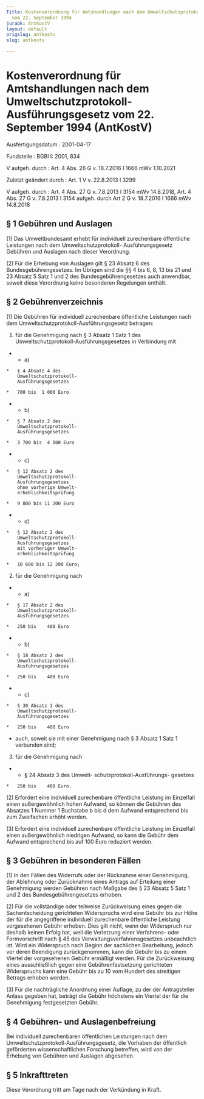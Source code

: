 ```yaml
---
Title: Kostenverordnung für Amtshandlungen nach dem Umweltschutzprotokoll-Ausführungsgesetz
  vom 22. September 1994
jurabk: AntKostV
layout: default
origslug: antkostv
slug: antkostv

---
```


# Kostenverordnung für Amtshandlungen nach dem Umweltschutzprotokoll-Ausführungsgesetz vom 22. September 1994 (AntKostV)

Ausfertigungsdatum
:   2001-04-17

Fundstelle
:   BGBl I: 2001, 834

V aufgeh. durch
:   Art. 4 Abs. 26 G v. 18.7.2016 I 1666 mWv 1.10.2021

Zuletzt geändert durch
:   Art. 1 V v. 22.8.2013 I 3299

V aufgeh. durch
:   Art. 4 Abs. 27 G v. 7.8.2013 I 3154 mWv 14.8.2018, Art. 4 Abs. 27 G v. 7.8.2013 I 3154 aufgeh. durch Art 2 G v. 18.7.2016 I 1666 mWv 14.8.2018



## § 1 Gebühren und Auslagen

(1) Das Umweltbundesamt erhebt für individuell zurechenbare
öffentliche Leistungen nach dem Umweltschutzprotokoll-
Ausführungsgesetz Gebühren und Auslagen nach dieser Verordnung.

(2) Für die Erhebung von Auslagen gilt § 23 Absatz 6 des
Bundesgebührengesetzes. Im Übrigen sind die §§ 4 bis 6, 8, 13 bis 21
und 23 Absatz 5 Satz 1 und 2 des Bundesgebührengesetzes auch
anwendbar, soweit diese Verordnung keine besonderen Regelungen
enthält.


## § 2 Gebührenverzeichnis

(1) Die Gebühren für individuell zurechenbare öffentliche Leistungen
nach dem Umweltschutzprotokoll-Ausführungsgesetz betragen:

1.  für die Genehmigung nach § 3 Absatz 1 Satz 1 des
    Umweltschutzprotokoll-Ausführungsgesetzes in Verbindung mit




*    *   a)

    *   § 4 Absatz 4 des
        Umweltschutzprotokoll-
        Ausführungsgesetzes

    *   700 bis  1 000 Euro


*    *   b)

    *   § 7 Absatz 2 des
        Umweltschutzprotokoll-
        Ausführungsgesetzes

    *   3 700 bis  4 500 Euro


*    *   c)

    *   § 12 Absatz 2 des
        Umweltschutzprotokoll-
        Ausführungsgesetzes
        ohne vorherige Umwelt-
        erheblichkeitsprüfung

    *   9 800 bis 11 200 Euro


*    *   d)

    *   § 12 Absatz 2 des
        Umweltschutzprotokoll-
        Ausführungsgesetzes
        mit vorheriger Umwelt-
        erheblichkeitsprüfung

    *   10 600 bis 12 200 Euro;




2.  für die Genehmigung nach




*    *   a)

    *   § 17 Absatz 2 des
        Umweltschutzprotokoll-
        Ausführungsgesetzes

    *   250 bis    400 Euro


*    *   b)

    *   § 18 Absatz 2 des
        Umweltschutzprotokoll-
        Ausführungsgesetzes

    *   250 bis    400 Euro


*    *   c)

    *   § 30 Absatz 1 des
        Umweltschutzprotokoll-
        Ausführungsgesetzes

    *   250 bis    400 Euro




*   auch, soweit sie mit einer Genehmigung nach § 3 Absatz 1 Satz 1
    verbunden sind;


3.  für die Genehmigung nach




*    *   § 24 Absatz 3 des Umwelt-
        schutzprotokoll-Ausführungs-
        gesetzes

    *   250 bis    400 Euro.




(2) Erfordert eine individuell zurechenbare öffentliche Leistung im
Einzelfall einen außergewöhnlich hohen Aufwand, so können die Gebühren
des Absatzes 1 Nummer 1 Buchstabe b bis d dem Aufwand entsprechend bis
zum Zweifachen erhöht werden.

(3) Erfordert eine individuell zurechenbare öffentliche Leistung im
Einzelfall einen außergewöhnlich niedrigen Aufwand, so kann die Gebühr
dem Aufwand entsprechend bis auf 100 Euro reduziert werden.


## § 3 Gebühren in besonderen Fällen

(1) In den Fällen des Widerrufs oder der Rücknahme einer Genehmigung,
der Ablehnung oder Zurücknahme eines Antrags auf Erteilung einer
Genehmigung werden Gebühren nach Maßgabe des § 23 Absatz 5 Satz 1 und
2 des Bundesgebührengesetzes erhoben.

(2) Für die vollständige oder teilweise Zurückweisung eines gegen die
Sachentscheidung gerichteten Widerspruchs wird eine Gebühr bis zur
Höhe der für die angegriffene individuell zurechenbare öffentliche
Leistung vorgesehenen Gebühr erhoben. Dies gilt nicht, wenn der
Widerspruch nur deshalb keinen Erfolg hat, weil die Verletzung einer
Verfahrens- oder Formvorschrift nach § 45 des
Verwaltungsverfahrensgesetzes unbeachtlich ist. Wird ein Widerspruch
nach Beginn der sachlichen Bearbeitung, jedoch vor deren Beendigung
zurückgenommen, kann die Gebühr bis zu einem Viertel der vorgesehenen
Gebühr ermäßigt werden. Für die Zurückweisung eines ausschließlich
gegen eine Gebührenfestsetzung gerichteten Widerspruchs kann eine
Gebühr bis zu 10 vom Hundert des streitigen Betrags erhoben werden.

(3) Für die nachträgliche Anordnung einer Auflage, zu der der
Antragsteller Anlass gegeben hat, beträgt die Gebühr höchstens ein
Viertel der für die Genehmigung festgesetzten Gebühr.


## § 4 Gebühren- und Auslagenbefreiung

Bei individuell zurechenbaren öffentlichen Leistungen nach dem
Umweltschutzprotokoll-Ausführungsgesetz, die Vorhaben der öffentlich
geförderten wissenschaftlichen Forschung betreffen, wird von der
Erhebung von Gebühren und Auslagen abgesehen.


## § 5 Inkrafttreten

Diese Verordnung tritt am Tage nach der Verkündung in Kraft.

